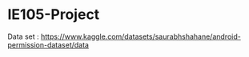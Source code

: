 # IE105-Project
Data set : https://www.kaggle.com/datasets/saurabhshahane/android-permission-dataset/data
